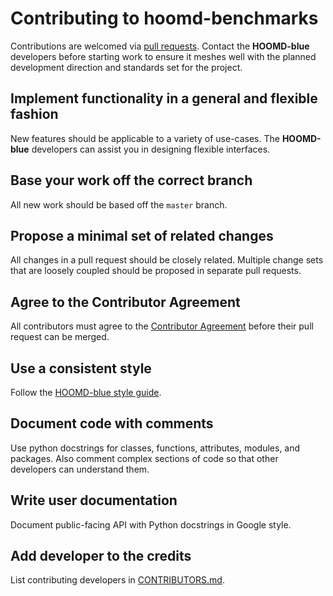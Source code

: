 # Contributing to hoomd-benchmarks

Contributions are welcomed via [pull requests][pulls]. Contact the **HOOMD-blue** developers before
starting work to ensure it meshes well with the planned development direction and standards set for
the project.

## Implement functionality in a general and flexible fashion

New features should be applicable to a variety of use-cases. The **HOOMD-blue** developers can
assist you in designing flexible interfaces.

## Base your work off the correct branch

All new work should be based off the `master` branch.

## Propose a minimal set of related changes

All changes in a pull request should be closely related. Multiple change sets that are loosely
coupled should be proposed in separate pull requests.

## Agree to the Contributor Agreement

All contributors must agree to the [Contributor Agreement](ContributorAgreement.md) before their
pull request can be merged.

## Use a consistent style

Follow the [HOOMD-blue style guide][style_guide].

## Document code with comments

Use python docstrings for classes, functions, attributes, modules, and packages. Also comment
complex sections of code so that other developers can understand them.

## Write user documentation

Document public-facing API with Python docstrings in Google style.

## Add developer to the credits

List contributing developers in [CONTRIBUTORS.md](CONTRIBUTORS.md).

[pulls]: https://github.com/glotzerlab/hoomd-benchmarks/pulls
[style_guide]: https://hoomd-blue.readthedocs.io/en/latest/style.html
